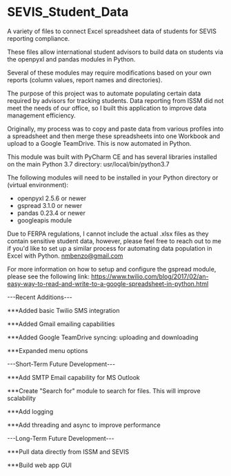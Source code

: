 # SEVIS_Student_Data
A variety of files to connect Excel spreadsheet data of students for SEVIS reporting compliance. 

These files allow international student advisors to build data on students via the openpyxl and pandas modules in Python.

Several of these modules may require modifications based on your own reports (column values, report names and directories).

The purpose of this project was to automate populating certain data required by advisors for tracking students. Data reporting
from ISSM did not meet the needs of our office, so I built this application to improve data management efficiency.

Originally, my process was to copy and paste data from various profiles into a spreadsheet and then merge these spreadsheets into one Workbook and upload to a Google TeamDrive. This is now automated in Python.

This module was built with PyCharm CE and has several libraries installed on the main Python 3.7 directory: usr/local/bin/python3.7 

The following modules will need to be installed in your Python directory or (virtual environment):
* openpyxl 2.5.6 or newer
* gspread 3.1.0 or newer
* pandas 0.23.4 or newer
* googleapis module 

Due to FERPA regulations, I cannot include the actual .xlsx files as they contain sensitive student data, however, please feel free to reach out to me if you'd like to set up a similar process for automating data population in Excel with Python.
nmbenzo@gmail.com

For more information on how to setup and configure the gspread module, please see the following link: https://www.twilio.com/blog/2017/02/an-easy-way-to-read-and-write-to-a-google-spreadsheet-in-python.html

---Recent Additions---

***Added basic Twilio SMS integration

***Added Gmail emailing capabilities

***Added Google TeamDrive syncing: uploading and downloading

***Expanded menu options 


---Short-Term Future Development---

***Add SMTP Email capability for MS Outlook

***Create "Search for" module to search for files. This will improve scalability

***Add logging 

***Add threading and async to improve performance


---Long-Term Future Development---

***Pull data directly from ISSM and SEVIS

***Build web app GUI


